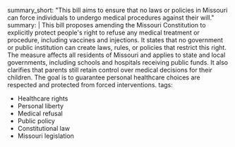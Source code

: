 summary_short: "This bill aims to ensure that no laws or policies in Missouri can force individuals to undergo medical procedures against their will."
summary: |
  This bill proposes amending the Missouri Constitution to explicitly protect people's right to refuse any medical treatment or procedure, including vaccines and injections. It states that no government or public institution can create laws, rules, or policies that restrict this right. The measure affects all residents of Missouri and applies to state and local governments, including schools and hospitals receiving public funds. It also clarifies that parents still retain control over medical decisions for their children. The goal is to guarantee personal healthcare choices are respected and protected from forced interventions.
tags:
  - Healthcare rights
  - Personal liberty
  - Medical refusal
  - Public policy
  - Constitutional law
  - Missouri legislation
